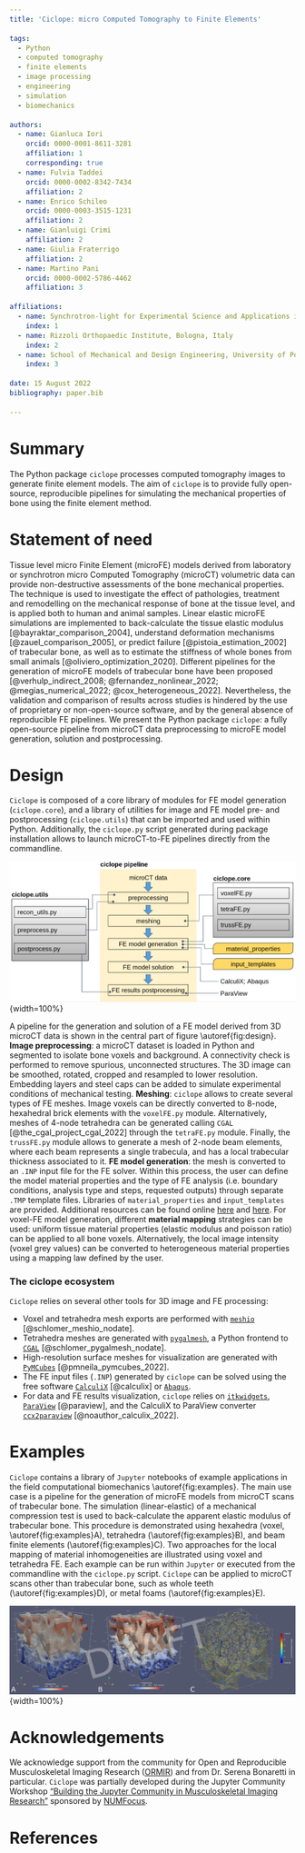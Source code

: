 ```yaml
---
title: 'Ciclope: micro Computed Tomography to Finite Elements'

tags:
  - Python
  - computed tomography
  - finite elements
  - image processing
  - engineering
  - simulation
  - biomechanics

authors:
  - name: Gianluca Iori
    orcid: 0000-0001-8611-3281
    affiliation: 1
    corresponding: true
  - name: Fulvia Taddei
    orcid: 0000-0002-8342-7434
    affiliation: 2
  - name: Enrico Schileo
    orcid: 0000-0003-3515-1231
    affiliation: 2
  - name: Gianluigi Crimi
    affiliation: 2
  - name: Giulia Fraterrigo
    affiliation: 2
  - name: Martino Pani
    orcid: 0000-0002-5786-4462
    affiliation: 3

affiliations:
  - name: Synchrotron-light for Experimental Science and Applications in the Middle East, Jordan
    index: 1
  - name: Rizzoli Orthopaedic Institute, Bologna, Italy
    index: 2
  - name: School of Mechanical and Design Engineering, University of Portsmouth, UK
    index: 3

date: 15 August 2022
bibliography: paper.bib

---
```


# Summary
The Python package `ciclope` processes computed tomography images to generate finite element models. The aim of `ciclope` is to provide fully open-source, reproducible pipelines for simulating the mechanical properties of bone using the finite element method.

# Statement of need
Tissue level micro Finite Element (microFE) models derived from laboratory or synchrotron micro Computed Tomography (microCT) volumetric data can provide non-destructive assessments of the bone mechanical properties. The technique is used to investigate the effect of pathologies, treatment and remodelling on the mechanical response of bone at the tissue level, and is applied both to human and animal samples. Linear elastic microFE simulations are implemented to back-calculate the tissue elastic modulus [@bayraktar_comparison_2004], understand deformation mechanisms [@zauel_comparison_2005], or predict failure [@pistoia_estimation_2002] of trabecular bone, as well as to estimate the stiffness of whole bones from small animals [@oliviero_optimization_2020].
Different pipelines for the generation of microFE models of trabecular bone have been proposed [@verhulp_indirect_2008; @fernandez_nonlinear_2022; @megias_numerical_2022; @cox_heterogeneous_2022]. Nevertheless, the validation and comparison of results across studies is hindered by the use of proprietary or non-open-source software, and by the general absence of reproducible FE pipelines.
We present the Python package `ciclope`: a fully open-source pipeline from microCT data preprocessing to microFE model generation, solution and postprocessing.

[comment]: <> (Several groups highlighted the importance of an accurate description of boundary conditions and of validating model predictions with experimental measurements e.g. with Digital Volume Correlation.)

[comment]: <> (The development of open-source and reproducible microFE workflows is expected to facilitate and support the validation of biomechanical studies, strengthening at the same time the synergy with other fields of microFE application such as concrete, fiber composites and porous materials research.)

# Design
`Ciclope` is composed of a core library of modules for FE model generation (`ciclope.core`), and a library of utilities for image and FE model pre- and postprocessing (`ciclope.utils`) that can be imported and used within Python. Additionally, the `ciclope.py` script generated during package installation allows to launch microCT-to-FE pipelines directly from the commandline.

![Design of ciclope, and application to a pipeline for FE model generation from microCT data.\label{fig:design}](./../docs/ciclope_design.png){width=100%}

A pipeline for the generation and solution of a FE model derived from 3D microCT data is shown in the central part of figure \autoref{fig:design}.
**Image preprocessing**: a microCT dataset is loaded in Python and segmented to isolate bone voxels and background. A connectivity check is performed to remove spurious, unconnected structures. The 3D image can be smoothed, rotated, cropped and resampled to lower resolution. Embedding layers and steel caps can be added to simulate experimental conditions of mechanical testing.
**Meshing**: `ciclope` allows to create several types of FE meshes. Image voxels can be directly converted to 8-node, hexahedral brick elements with the `voxelFE.py` module. Alternatively, meshes of 4-node tetrahedra can be generated calling `CGAL` [@the_cgal_project_cgal_2022] through the `tetraFE.py` module. Finally, the `trussFE.py` module allows to generate a mesh of 2-node beam elements, where each beam represents a single trabecula, and has a local trabecular thickness associated to it.
**FE model generation**: the mesh is converted to an `.INP` input file for the FE solver. Within this process, the user can define the model material properties and the type of FE analysis (i.e. boundary conditions, analysis type and steps, requested outputs) through separate `.TMP` template files. Libraries of `material_properties` and `input_templates` are provided. Additional resources can be found online [here](https://github.com/calculix/examples) and [here](https://github.com/calculix/mkraska). For voxel-FE model generation, different **material mapping** strategies can be used: uniform tissue material properties (elastic modulus and poisson ratio) can be applied to all bone voxels. Alternatively, the local image intensity (voxel grey values) can be converted to heterogeneous material properties using a mapping law defined by the user.

[comment]: <> (bone mineral density BMD through a calibration rule obtained scanning a hydroxyapatite phantom. After this, an empirical law is used to convert local BMD to tissue elastic moduli Bourne_2004; garcia_2008.)
[comment]: <> (The pipeline is composed of the following steps:)
[comment]: <> (1. **microCT image preprocessing**: after reading in python a microCT dataset, the 3D volume can be cropped and aligned according to the desired direction of load, smoothed to remove noise with a Gaussian kernel, and resampled to lower image resolution. A binary mask of the bone tissue is generated thresholding bone voxels. Several global Otsu; Ridler_1978, or local adaptive thresholding ,..., techniques have been proposed Kim 2006. Embedding layers and steel caps can be added to simulate the experimental conditions of mechanical testing.)
### The ciclope ecosystem
`Ciclope` relies on several other tools for 3D image and FE processing:
- Voxel and tetrahedra mesh exports are performed with [`meshio`](https://github.com/nschloe/meshio) [@schlomer_meshio_nodate].
- Tetrahedra meshes are generated with [`pygalmesh`](https://github.com/nschloe/pygalmesh), a Python frontend to [`CGAL`](https://www.cgal.org/) [@schlomer_pygalmesh_nodate].
- High-resolution surface meshes for visualization are generated with [`PyMCubes`](https://github.com/pmneila/PyMCubes) [@pmneila_pymcubes_2022].
- The FE input files (`.INP`) generated by `ciclope` can be solved using the free software [`CalculiX`](https://github.com/calculix) [@calculix] or [`Abaqus`](https://www.3ds.com/products-services/simulia/products/abaqus/).
- For data and FE results visualization, `ciclope` relies on [`itkwidgets`](https://github.com/InsightSoftwareConsortium/itkwidgets), [`ParaView`](https://www.paraview.org/) [@paraview], and the CalculiX to ParaView converter [`ccx2paraview`](https://github.com/calculix/ccx2paraview) [@noauthor_calculix_2022].

[comment]: <> (Dxchange @decarlo_2014)

# Examples
`Ciclope` contains a library of `Jupyter` notebooks of example applications in the field computational biomechanics \autoref{fig:examples}. The main use case is a pipeline for the generation of microFE models from microCT scans of trabecular bone. The simulation (linear-elastic) of a mechanical compression test is used to back-calculate the apparent elastic modulus of trabecular bone. This procedure is demonstrated using hexahedra (voxel, \autoref{fig:examples}A), tetrahedra (\autoref{fig:examples}B), and beam finite elements (\autoref{fig:examples}C). Two approaches for the local mapping of material inhomogeneities are illustrated using voxel and tetrahedra FE. Each example can be run within `Jupyter` or executed from the commandline with the `ciclope.py` script. `Ciclope` can be applied to microCT scans other than trabecular bone, such as whole teeth (\autoref{fig:examples}D), or metal foams (\autoref{fig:examples}E).

![MicroFE models of trabecular bone generated from 3D microCT data with `ciclope`. Hexahedra (A), tetrahedra (B) and truss (C) finite element models generated with the `voxelFE.py`, `tetraFE.py`, and `trussFE.py` modules, respectively.\label{fig:examples}](examples.png){width=100%}

[comment]: <> (# Conclusions)

# Acknowledgements
We acknowledge support from the community for Open and Reproducible Musculoskeletal Imaging Research ([ORMIR](https://ormircommunity.github.io/index.html#)) and from Dr. Serena Bonaretti in particular.
`Ciclope` was partially developed during the Jupyter Community Workshop [“Building the Jupyter Community in Musculoskeletal Imaging Research”](https://github.com/JCMSK/2022_JCW) sponsored by [NUMFocus](https://numfocus.org/).

# References